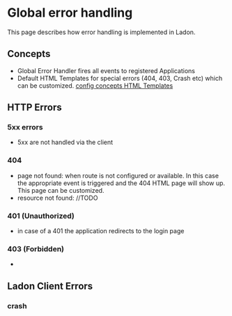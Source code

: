 # Global error handling

This page describes how error handling is implemented in Ladon.

## Concepts

+ Global Error Handler fires all events to registered Applications
+ Default HTML Templates for special errors (404, 403, Crash etc) which can be customized.  [config concepts HTML Templates](ConfigConcepts.md)   


## HTTP Errors

### 5xx errors
+ 5xx are not handled via the client

### 404 
+ page not found:  when route is not configured or available. In this case the appropriate event is triggered and the 404 HTML page will show up. This page can be customized.
+ resource not found: //TODO

### 401 (Unauthorized) 
+ in case of a 401 the application redirects to the login page 

### 403 (Forbidden)
+ 

## Ladon Client Errors 

### crash

